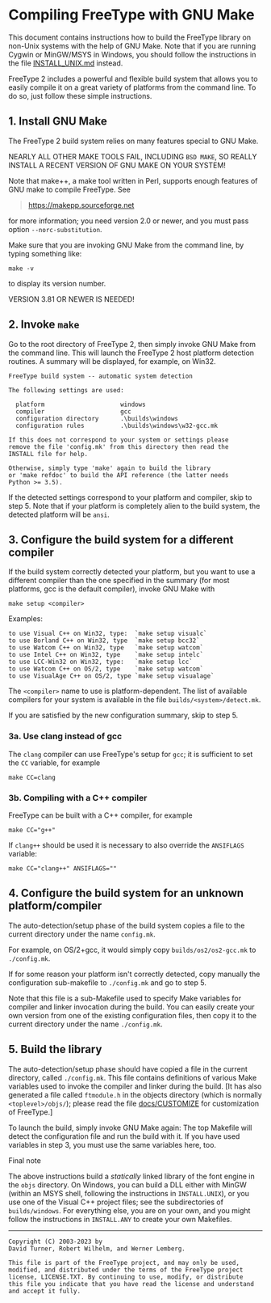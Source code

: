 # Compiling FreeType with GNU Make

This document contains instructions how to build the FreeType library
on non-Unix systems with the help of GNU Make. Note that if you are
running Cygwin or MinGW/MSYS in Windows, you should follow the
instructions in the file [INSTALL_UNIX.md] instead.


FreeType 2 includes a powerful and flexible build system that allows
you to easily compile it on a great variety of platforms from the
command line. To do so, just follow these simple instructions.

## 1. Install GNU Make

The FreeType 2 build system relies on many features special to GNU
Make.

NEARLY ALL OTHER MAKE TOOLS FAIL, INCLUDING `BSD MAKE`, SO REALLY
INSTALL A RECENT VERSION OF GNU MAKE ON YOUR SYSTEM!

Note that make++, a make tool written in Perl, supports enough
features of GNU make to compile FreeType. See

>https://makepp.sourceforge.net

for more information; you need version 2.0 or newer, and you must
pass option `--norc-substitution`.

Make sure that you are invoking GNU Make from the command line, by
typing something like:

    make -v

to display its version number.

VERSION 3.81 OR NEWER IS NEEDED!


## 2. Invoke `make`

Go to the root directory of FreeType 2, then simply invoke GNU
Make from the command line. This will launch the FreeType 2 host
platform detection routines. A summary will be displayed, for
example, on Win32.

    FreeType build system -- automatic system detection

    The following settings are used:

      platform                     windows
      compiler                     gcc
      configuration directory      .\builds\windows
      configuration rules          .\builds\windows\w32-gcc.mk

    If this does not correspond to your system or settings please
    remove the file 'config.mk' from this directory then read the
    INSTALL file for help.

    Otherwise, simply type 'make' again to build the library
    or 'make refdoc' to build the API reference (the latter needs
    Python >= 3.5).
    

If the detected settings correspond to your platform and compiler,
skip to step 5. Note that if your platform is completely alien to
the build system, the detected platform will be `ansi`.


## 3. Configure the build system for a different compiler

If the build system correctly detected your platform, but you want
to use a different compiler than the one specified in the summary
(for most platforms, gcc is the default compiler), invoke GNU Make
with

    make setup <compiler>

Examples:

    to use Visual C++ on Win32, type:  `make setup visualc`
    to use Borland C++ on Win32, type  `make setup bcc32`
    to use Watcom C++ on Win32, type   `make setup watcom`
    to use Intel C++ on Win32, type    `make setup intelc`
    to use LCC-Win32 on Win32, type:   `make setup lcc`
    to use Watcom C++ on OS/2, type    `make setup watcom`
    to use VisualAge C++ on OS/2, type `make setup visualage`


The `<compiler>` name to use is platform-dependent. The list of
available compilers for your system is available in the file
`builds/<system>/detect.mk`.

If you are satisfied by the new configuration summary, skip to
step 5.

### 3a. Use clang instead of gcc

The `clang` compiler can use FreeType's setup for `gcc`; it is
sufficient to set the `CC` variable, for example

    make CC=clang

### 3b. Compiling with a C++ compiler

FreeType can be built with a C++ compiler, for example

    make CC="g++"

If `clang++` should be used it is necessary to also override the
`ANSIFLAGS` variable:

    make CC="clang++" ANSIFLAGS=""


## 4. Configure the build system for an unknown platform/compiler

The auto-detection/setup phase of the build system copies a file
to the current directory under the name `config.mk`.

For example, on OS/2+gcc, it would simply copy
`builds/os2/os2-gcc.mk` to `./config.mk`.

If for some reason your platform isn't correctly detected, copy
manually the configuration sub-makefile to `./config.mk` and go to
step 5.

Note that this file is a sub-Makefile used to specify Make
variables for compiler and linker invocation during the build.
You can easily create your own version from one of the existing
configuration files, then copy it to the current directory under
the name `./config.mk`.


## 5. Build the library

The auto-detection/setup phase should have copied a file in the
current directory, called `./config.mk`.  This file contains
definitions of various Make variables used to invoke the compiler
and linker during the build. [It has also generated a file called
`ftmodule.h`  in the objects  directory (which  is normally
`<toplevel>/objs/`); please read the file [docs/CUSTOMIZE][CUSTOMIZE] 
for customization of FreeType.]

To launch the build, simply invoke GNU Make again: The top
Makefile will detect the configuration file and run the build with
it. If you have used variables in step 3, you must use the same
variables here, too.


Final note

The above instructions build a _statically_ linked library of the
font engine in the `objs` directory.  On Windows, you can build a
DLL either with MinGW (within an MSYS shell, following the
instructions in `INSTALL.UNIX`), or you use one of the Visual C++
project files; see the subdirectories of `builds/windows`. For
everything else, you are on your own, and you might follow the
instructions in `INSTALL.ANY` to create your own Makefiles.

---
```
Copyright (C) 2003-2023 by
David Turner, Robert Wilhelm, and Werner Lemberg.

This file is part of the FreeType project, and may only be used,
modified, and distributed under the terms of the FreeType project
license, LICENSE.TXT. By continuing to use, modify, or distribute
this file you indicate that you have read the license and understand
and accept it fully.
```

<!---->
[INSTALL_UNIX.md]: ./INSTALL_UNIX.md
[CUSTOMIZE]: ./CUSTOMIZE
